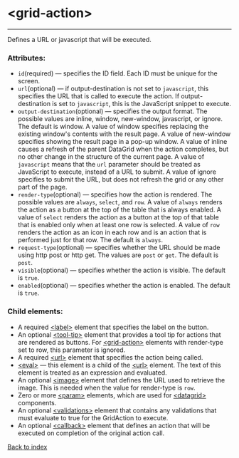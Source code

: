 # \<grid-action>

---

Defines a URL or javascript that will be executed.

### Attributes:
* `id`(required) &mdash; specifies the ID field. Each ID must be unique for the screen.
* `url`(optional) &mdash; if output-destination is not set to `javascript`, this specifies the URL that is called to execute the action. If output-destination is set to `javascript`, this is the JavaScript snippet to execute.
* `output-destination`(optional) &mdash; specifies the output format. The possible values are inline, window, new-window, javascript, or ignore. The default is window. A value of window specifies replacing the existing window's contents with the result page. A value of new-window specifies showing the result page in a pop-up window. A value of inline causes a refresh of the parent DataGrid when the action completes, but no other change in the structure of the current page. A value of `javascript` means that the `url` parameter should be treated as JavaScript to execute, instead of a URL to submit. A value of ignore specifies to submit the URL, but does not refresh the grid or any other part of the page.
* `render-type`(optional) &mdash; specifies how the action is rendered. The possible values are `always`, `select`, and `row`. A value of `always` renders the action as a button at the top of the table that is always enabled. A value of `select` renders the action as a button at the top of that table that is enabled only when at least one row is selected. A value of `row` renders the action as an icon in each row and is an action that is performed just for that row. The default is `always`.
* `request-type`(optional) &mdash; specifies whether the URL should be made using http post or http get. The values are `post` or `get`. The default is `post`.
* `visible`(optional) &mdash; specifies whether the action is visible. The default is `true`.
* `enabled`(optional) &mdash; specifies whether the action is enabled. The default is `true`.

### Child elements:
* A required [\<label>](./label.md) element that specifies the label on the button. 
* An optional [\<tool-tip>](./tool-tip.md) element that provides a tool tip for actions that are rendered as buttons. For [\<grid-action>](./grid-action.md) elements with render-type set to row, this parameter is ignored. 
* A required [\<url>](./url.md) element that specifies the action being called. 
* [\<eval>](./eval.md) &mdash; this element is a child of the [\<url>](./url.md) element. The text of this element is treated as an expression and evaluated. 
* An optional [\<image>](./image.md) element that defines the URL used to retrieve the image. This is needed when the value for render-type is `row`. 
* Zero or more [\<param>](./param.md) elements, which are used for [\<datagrid>](./datagrid.md) components. 
* An optional [\<validations>](./validations.md) element that contains any validations that must evaluate to true for the GridAction to execute. 
* An optional [\<callback>](./callback.md) element that defines an action that will be executed on completion of the original action call.

[Back to index](./README.md)
